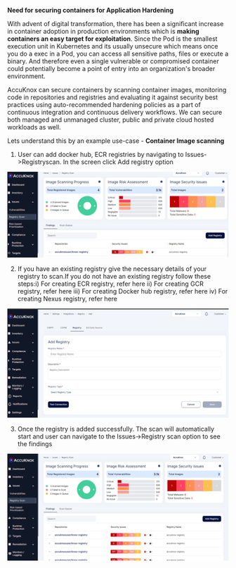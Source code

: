 **Need for securing containers for Application Hardening**

With advent of digital transformation, there has been a significant increase in container adoption in production environments which is **making containers an easy target for exploitation**. Since the Pod is the smallest execution unit in Kubernetes and its usually unsecure which means once you do a exec in a Pod, you can access all sensitive paths, files or execute a binary. And therefore even a single vulnerable or compromised container could potentially become a point of entry into an organization's broader environment.

AccuKnox can secure containers by scanning container images, monitoring code in repositories and registries and evaluating it against security best practices using auto-recommended hardening policies as a part of continuous integration and continuous delivery workflows. We can secure both managed and unmanaged cluster, public and private cloud hosted workloads as well.

Lets understand this by an example use-case - **Container Image scanning**


1. User can add docker hub, ECR registries by navigating to Issues->Registryscan. In the screen click Add registry option

![](/use-cases/images/image-scan-1.png)

2. If you have an existing registry give the necessary details of your registry to scan.If you do not have an existing registry follow these steps:i) For creating ECR registry, refer here ii) For creating GCR registry, refer here iii) For creating Docker hub registry, refer here iv) For creating Nexus registry, refer here

![](/use-cases/images/image-scan-2.png)


3. Once the registry is added successfully. The scan will automatically start and user can navigate to the Issues->Registry scan option to see the findings

![](/use-cases/images/image-scan-3.png)